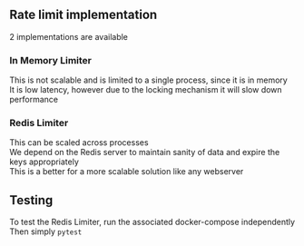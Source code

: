 ## Rate limit implementation

2 implementations are available  

### In Memory Limiter
This is not scalable and is limited to a single process, since it is in memory  
It is low latency, however due to the locking mechanism it will slow down performance  

### Redis Limiter
This can be scaled across processes  
We depend on the Redis server to maintain sanity of data and expire the keys appropriately  
This is a better for a more scalable solution like any webserver  

## Testing
To test the Redis Limiter, run the associated docker-compose independently 
Then simply `pytest` 
